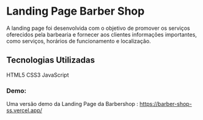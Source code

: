 # Landing Page Barber Shop 
A landing page foi desenvolvida com o objetivo de promover os serviços oferecidos pela barbearia 
e fornecer aos clientes informações importantes, como serviços, horários de funcionamento e localização.

## Tecnologias Utilizadas 
HTML5
CSS3
JavaScript 

### Demo:
Uma versão demo da Landing Page da Barbershop : https://barber-shop-ss.vercel.app/ 


